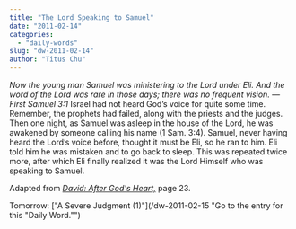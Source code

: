```yaml
---
title: "The Lord Speaking to Samuel"
date: "2011-02-14"
categories: 
  - "daily-words"
slug: "dw-2011-02-14"
author: "Titus Chu"
---
```


_Now the young man Samuel was ministering to the Lord under Eli. And the word of the Lord was rare in those days; there was no frequent vision. — First Samuel 3:1_ Israel had not heard God’s voice for quite some time. Remember, the prophets had failed, along with the priests and the judges. Then one night, as Samuel was asleep in the house of the Lord, he was awakened by someone calling his name (1 Sam. 3:4). Samuel, never having heard the Lord’s voice before, thought it must be Eli, so he ran to him. Eli told him he was mistaken and to go back to sleep. This was repeated twice more, after which Eli finally realized it was the Lord Himself who was speaking to Samuel.

Adapted from _[David: After God's Heart,](/book-david "Go to the listing for this book.")_ page 23.

Tomorrow: ["A Severe Judgment (1)"](/dw-2011-02-15 "Go to the entry for this "Daily Word."")
